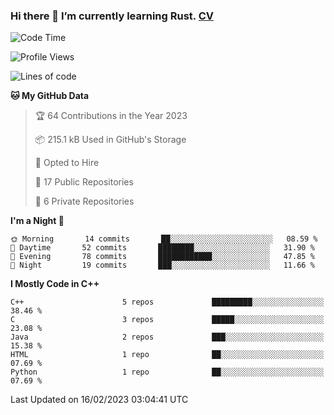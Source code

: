 ### Hi there 👋 I’m currently learning Rust. [CV](https://jhzhu.xyz/CV.pdf)

<!--START_SECTION:waka-->
![Code Time](http://img.shields.io/badge/Code%20Time-0%20secs-blue)

![Profile Views](http://img.shields.io/badge/Profile%20Views-131-blue)

![Lines of code](https://img.shields.io/badge/From%20Hello%20World%20I%27ve%20Written-71%20Thousand%20lines%20of%20code-blue)

**🐱 My GitHub Data** 

> 🏆 64 Contributions in the Year 2023
 > 
> 📦 215.1 kB Used in GitHub's Storage 
 > 
> 💼 Opted to Hire
 > 
> 📜 17 Public Repositories 
 > 
> 🔑 6 Private Repositories  
 > 
**I'm a Night 🦉** 

```text
🌞 Morning       14 commits       ██░░░░░░░░░░░░░░░░░░░░░░░   08.59 % 
🌆 Daytime       52 commits       ████████░░░░░░░░░░░░░░░░░   31.90 % 
🌃 Evening       78 commits       ████████████░░░░░░░░░░░░░   47.85 % 
🌙 Night         19 commits       ███░░░░░░░░░░░░░░░░░░░░░░   11.66 % 

```


**I Mostly Code in C++** 

```text
C++                      5 repos             █████████░░░░░░░░░░░░░░░░   38.46 % 
C                        3 repos             █████░░░░░░░░░░░░░░░░░░░░   23.08 % 
Java                     2 repos             ███░░░░░░░░░░░░░░░░░░░░░░   15.38 % 
HTML                     1 repo              ██░░░░░░░░░░░░░░░░░░░░░░░   07.69 % 
Python                   1 repo              ██░░░░░░░░░░░░░░░░░░░░░░░   07.69 % 

```



 Last Updated on 16/02/2023 03:04:41 UTC
<!--END_SECTION:waka-->
<!--
**daniel-junhui/daniel-junhui** is a ✨ _special_ ✨ repository because its `README.md` (this file) appears on your GitHub profile.

Here are some ideas to get you started:

- 🔭 I’m currently working on ...
- 🌱 I’m currently learning ...
- 👯 I’m looking to collaborate on ...
- 🤔 I’m looking for help with ...
- 💬 Ask me about ...
- 📫 How to reach me: ...
- 😄 Pronouns: ...
- ⚡ Fun fact: ...
-->
